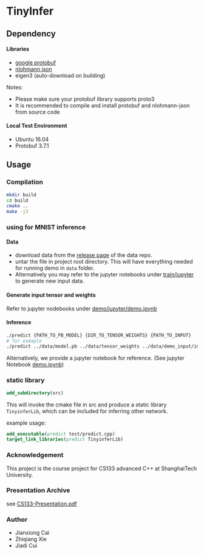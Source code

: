 # TinyInfer

## Dependency
#### Libraries
- [google protobuf](https://github.com/protocolbuffers/protobuf)
- [nlohmann json](https://github.com/nlohmann/json)
- eigen3 (auto-download on building)

Notes: 
- Please make sure your protobuf library supports proto3
- It is recommended to compile and install protobuf and nlohmann-json from source code


#### Local Test Environment
- Ubuntu 16.04
- Protobuf 3.7.1

## Usage 
### Compilation
```bash
mkdir build
cd build
cmake ..
make -j3
```

### using for MNIST inference
#### Data
- download data from the [release page](https://github.com/jianxiongcai/cs133_tinyinfer_data/releases) of the data repo.
- untar the file in project root directory. This will have everything needed for running demo in ```data``` folder.
- Alternatively you may refer to the jupyter notebooks under [train/jupyter](train/jupyter) to generate new input data. 

#### Generate input tensor and weights
Refer to jupyter nodebooks under [demo/jupyter/demo.ipynb](demo/jupyter/demo.ipynb)

#### Inference
```bash
./predict {PATH_TO_PB_MODEL} {DIR_TO_TENSOR_WEIGHTS} {PATH_TO_INPUT}
# for exmaple
./predict ../data/model.pb ../data/tensor_weights ../data/demo_input/input.tensor
```

Alternatively, we provide a jupyter notebook for reference. (See jupyter Notebook [demo.ipynb](demo/jupyter/demo.ipynb))
### static library
```cmake
add_subdirectory(src)
```
This will invoke the cmake file in src and produce a static library ```TinyinferLib```, which can be included for inferring other network.

example usage:
```cmake
add_executable(predict test/predict.cpp)
target_link_libraries(predict TinyinferLib)
```


### Acknowledgement
This project is the course project for CS133 advanced C++ at ShanghaiTech University.

### Presentation Archive
see [CS133-Presentation.pdf](CS133-Presentation.pdf)

### Author
- Jianxiong Cai
- Zhiqiang Xie
- Jiadi Cui
